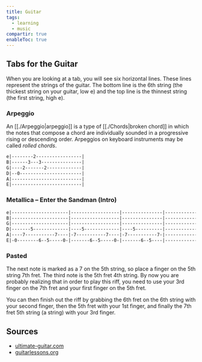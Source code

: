 ```yaml
---
title: Guitar
tags:
  - learning
  - music
compartir: true
enableToc: true
---
```


## Tabs for the Guitar

When you are looking at a tab, you will see six horizontal lines. These lines represent the strings of the guitar. The bottom line is the 6th string (the thickest string on your guitar, low e) and the top line is the thinnest string (the first string, high e).

### Arpeggio

An [[./Arpeggio|arpeggio]] is a type of [[./Chords|broken chord]] in which the notes that compose a chord are individually sounded in a progressive rising or descending order. Arpeggios on keyboard instruments may be called _rolled chords_.

```md
e|--------2-----------------|
B|------3---3---------------|
G|----2-------2-------------|
D|--0-----------------------|
A|--------------------------|
E|--------------------------|
```

### Metallica – Enter the Sandman (Intro)

```md
e|---------------------|------------------|---------------|--------------------|
B|---------------------|------------------|---------------|--------------------|
G|---------------------|------------------|---------------|--------------------|
D|-------5-------------|----5-------------|----5----------|--------------------|
A|----7-----------7----|-7-----------7----|-7-----------7-|--------------------|
E|-0--------6--5-----0-|-------6--5-----0-|-------6--5----|--------------------|
```

### Pasted

The next note is marked as a 7 on the 5th string, so place a finger on the 5th string 7th fret. The third note is the 5th fret 4th string. By now you are probably realizing that in order to play this riff, you need to use your 3rd finger on the 7th fret and your first finger on the 5th fret.

You can then finish out the riff by grabbing the 6th fret on the 6th string with your second finger, then the 5th fret with your 1st finger, and finally the 7th fret 5th string (a string) with your 3rd finger.

## Sources

- [ultimate-guitar.com](https://tabs.ultimate-guitar.com/tab/metallica/enter-sandman-tabs-8595)
- [guitarlessons.org](https://www.guitarlessons.org/lessons/read-guitar-tabs/)
